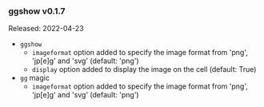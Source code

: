 ### ggshow v0.1.7 
Released: 2022-04-23

- `ggshow`
  - `imageformat` option added to specify the image format from 'png', 'jp[e]g' and 'svg' (default: 'png')
  - `display` option added to display the image on the cell (default: True)
- `gg` magic
  * `imageformat` option added to specify the image format from 'png', 'jp[e]g' and 'svg' (default: 'png')
